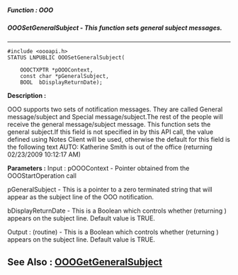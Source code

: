 ##### Function : OOO
##### OOOSetGeneralSubject - This function sets general subject messages.
---
```
#include <oooapi.h>
STATUS LNPUBLIC OOOSetGeneralSubject(

	OOOCTXPTR *pOOOContext,
	const char *pGeneralSubject,
	BOOL  bDisplayReturnDate);
```
**Description :**

OOO supports two sets of notification messages.  They are called General 
message/subject and Special message/subject.The rest of the people will receive 
the general message/subject message. This function sets the general subject.If 
this field is not specified in by this API call, the value defined using Notes 
Client will be used, otherwise the default for this field is the following text
AUTO: Katherine Smith is out of the office (returning 02/23/2009 10:12:17 AM)

**Parameters :**
Input :
pOOOContext  -  Pointer obtained from the OOOStartOperation call 

pGeneralSubject  -  This is a pointer to a zero terminated string that will appear as the subject line of the OOO notification.

bDisplayReturnDate  -  This is a Boolean which controls whether (returning <date>) appears on the subject line.  Default value is TRUE.

Output :
(routine)  -  This is a Boolean which controls whether (returning <date>) appears on the subject line.  Default value is TRUE.



**See Also :**
[OOOGetGeneralSubject](/domino-c-api-docs/reference/Func/OOOGetGeneralSubject)
---
